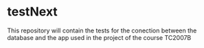 # testNext
This repository will contain the tests for the conection between the database and the app used in the project of the course TC2007B

